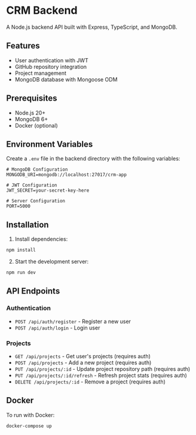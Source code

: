 # CRM Backend

A Node.js backend API built with Express, TypeScript, and MongoDB.

## Features

- User authentication with JWT
- GitHub repository integration
- Project management
- MongoDB database with Mongoose ODM

## Prerequisites

- Node.js 20+
- MongoDB 6+
- Docker (optional)

## Environment Variables

Create a `.env` file in the backend directory with the following variables:

```env
# MongoDB Configuration
MONGODB_URI=mongodb://localhost:27017/crm-app

# JWT Configuration
JWT_SECRET=your-secret-key-here

# Server Configuration
PORT=5000
```

## Installation

1. Install dependencies:
```bash
npm install
```

2. Start the development server:
```bash
npm run dev
```

## API Endpoints

### Authentication
- `POST /api/auth/register` - Register a new user
- `POST /api/auth/login` - Login user

### Projects
- `GET /api/projects` - Get user's projects (requires auth)
- `POST /api/projects` - Add a new project (requires auth)
- `PUT /api/projects/:id` - Update project repository path (requires auth)
- `PUT /api/projects/:id/refresh` - Refresh project stats (requires auth)
- `DELETE /api/projects/:id` - Remove a project (requires auth)

## Docker

To run with Docker:

```bash
docker-compose up
```
